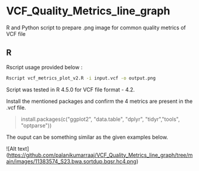 # VCF_Quality_Metrics_line_graph
R and Python script to prepare .png image for common quality metrics of VCF file

## R 

Rscript usage provided below :

```sh
Rscript vcf_metrics_plot_v2.R -i input.vcf -o output.png
```

Script was tested in R 4.5.0 for VCF file format - 4.2.

Install the mentioned packages and confirm the 4 metrics are present in the .vcf file.

> install.packages(c("ggplot2", "data.table", "dplyr", "tidyr","tools", "optparse"))

The ouput can be something similar as the given examples below.

![Alt text] (https://github.com/palanikumarraaj/VCF_Quality_Metrics_line_graph/tree/main/images/11383574_S23.bwa.sortdup.bqsr.hc4.png)
